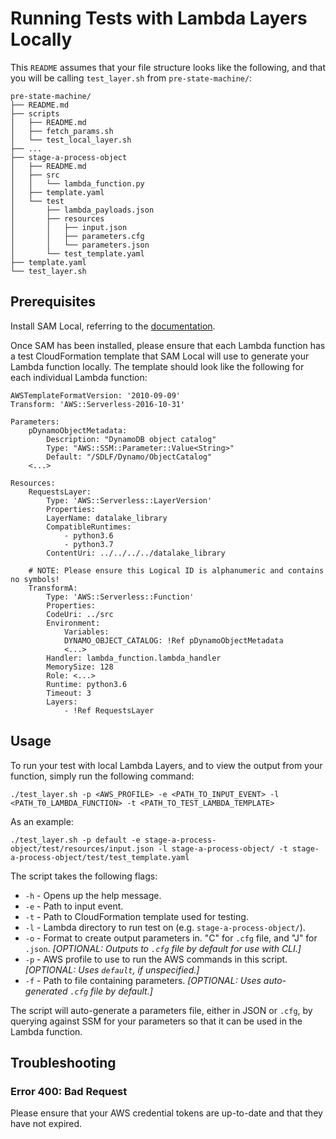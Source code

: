 # Running Tests with Lambda Layers Locally
This `README` assumes that your file structure looks like the following, and that you will be calling `test_layer.sh` from `pre-state-machine/`:

    pre-state-machine/
    ├── README.md
    ├── scripts
    │   ├── README.md
    │   ├── fetch_params.sh
    │   └── test_local_layer.sh
    ├── ...
    ├── stage-a-process-object
    │   ├── README.md
    │   ├── src
    │   │   └── lambda_function.py
    │   ├── template.yaml
    │   └── test
    │       ├── lambda_payloads.json
    │       ├── resources
    │       │   ├── input.json
    │       │   ├── parameters.cfg
    │       │   └── parameters.json
    │       └── test_template.yaml
    ├── template.yaml
    └── test_layer.sh

## Prerequisites
Install SAM Local, referring to the [documentation](https://docs.aws.amazon.com/serverless-application-model/latest/developerguide/serverless-sam-cli-install-linux.html).

Once SAM has been installed, please ensure that each Lambda function has a test CloudFormation template that SAM Local will use to generate your Lambda function locally. The template should look like the following for each individual Lambda function:

    AWSTemplateFormatVersion: '2010-09-09'
    Transform: 'AWS::Serverless-2016-10-31'

    Parameters:
        pDynamoObjectMetadata:
            Description: "DynamoDB object catalog"
            Type: "AWS::SSM::Parameter::Value<String>"
            Default: "/SDLF/Dynamo/ObjectCatalog"
        <...>

    Resources:
        RequestsLayer:
            Type: 'AWS::Serverless::LayerVersion'
            Properties:
            LayerName: datalake_library
            CompatibleRuntimes:
                - python3.6
                - python3.7
            ContentUri: ../../../../datalake_library

        # NOTE: Please ensure this Logical ID is alphanumeric and contains no symbols!
        TransformA:
            Type: 'AWS::Serverless::Function'
            Properties:
            CodeUri: ../src
            Environment:
                Variables:
                DYNAMO_OBJECT_CATALOG: !Ref pDynamoObjectMetadata
                <...>
            Handler: lambda_function.lambda_handler
            MemorySize: 128
            Role: <...>
            Runtime: python3.6
            Timeout: 3
            Layers: 
                - !Ref RequestsLayer

## Usage
To run your test with local Lambda Layers, and to view the output from your function, simply run the following command:

    ./test_layer.sh -p <AWS_PROFILE> -e <PATH_TO_INPUT_EVENT> -l <PATH_T0_LAMBDA_FUNCTION> -t <PATH_TO_TEST_LAMBDA_TEMPLATE>

As an example:

    ./test_layer.sh -p default -e stage-a-process-object/test/resources/input.json -l stage-a-process-object/ -t stage-a-process-object/test/test_template.yaml 

The script takes the following flags:

- `-h` - Opens up the help message.
- `-e` - Path to input event.
- `-t` - Path to CloudFormation template used for testing.
- `-l` - Lambda directory to run test on (e.g. `stage-a-process-object/`).
- `-o` - Format to create output parameters in. "C" for `.cfg` file, and "J" for `.json`. *[OPTIONAL: Outputs to `.cfg` file by default for use with CLI.]*
- `-p` - AWS profile to use to run the AWS commands in this script. *[OPTIONAL: Uses `default`, if unspecified.]*
- `-f` - Path to file containing parameters. *[OPTIONAL: Uses auto-generated `.cfg` file by default.]*

The script will auto-generate a parameters file, either in JSON or `.cfg`, by querying against SSM for your parameters so that it can be used in the Lambda function.

## Troubleshooting
### Error 400: Bad Request
Please ensure that your AWS credential tokens are up-to-date and that they have not expired.